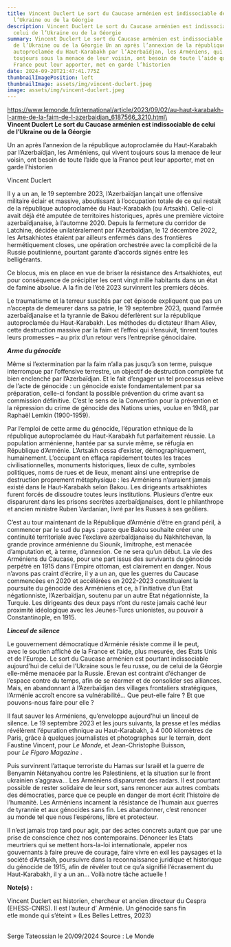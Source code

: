 ```yaml
---
title: Vincent Duclert Le sort du Caucase arménien est indissociable de celui de
  l’Ukraine ou de la Géorgie
description: Vincent Duclert Le sort du Caucase arménien est indissociable de
  celui de l’Ukraine ou de la Géorgie
summary: Vincent Duclert Le sort du Caucase arménien est indissociable de celui
  de l’Ukraine ou de la Géorgie Un an après l’annexion de la république
  autoproclamée du Haut-Karabakh par l’Azerbaïdjan, les Arméniens, qui vivent
  toujours sous la menace de leur voisin, ont besoin de toute l’aide que la
  France peut leur apporter, met en garde l’historien
date: 2024-09-20T21:47:41.775Z
thumbnailImagePosition: left
thumbnailImage: assets/img/vincent-duclert.jpeg
image: assets/img/vincent-duclert.jpeg
---
```

https://www.lemonde.fr/international/article/2023/09/02/au-haut-karabakh-l-arme-de-la-faim-de-l-azerbaidjan_6187566_3210.html\
\
**Vincent Duclert Le sort du Caucase arménien est indissociable de celui de l’Ukraine ou de la Géorgie**

Un an après l’annexion de la république autoproclamée du Haut-Karabakh par l’Azerbaïdjan, les Arméniens, qui vivent toujours sous la menace de leur voisin, ont besoin de toute l’aide que la France peut leur apporter, met en garde l’historien

Vincent Duclert

Il y a un an, le 19 septembre 2023, l’Azerbaïdjan lançait une offensive militaire éclair et massive, aboutissant à l’occupation totale de ce qui restait de la république autoproclamée du Haut-Karabakh (ou Artsakh). Celle-ci avait déjà été amputée de territoires historiques, après une première victoire azerbaïdjanaise, à l’automne 2020. Depuis la fermeture du corridor de Latchine, décidée unilatéralement par l’Azerbaïdjan, le 12 décembre 2022, les Artsakhiotes étaient par ailleurs enfermés dans des frontières hermétiquement closes, une opération orchestrée avec la complicité de la Russie poutinienne, pourtant garante d’accords signés entre les belligérants.

Ce blocus, mis en place en vue de briser la résistance des Artsakhiotes, eut pour conséquence de précipiter les cent vingt mille habitants dans un état de famine absolue. A la fin de l’été 2023 survinrent les premiers décès.

Le traumatisme et la terreur suscités par cet épisode expliquent que pas un n’accepta de demeurer dans sa patrie, le 19 septembre 2023, quand l’armée azerbaïdjanaise et la tyrannie de Bakou déferlèrent sur la république autoproclamée du Haut-Karabakh. Les méthodes du dictateur Ilham Aliev, cette destruction massive par la faim et l’effroi qui s’ensuivit, tinrent toutes leurs promesses – au prix d’un retour vers l’entreprise génocidaire.

***Arme du génocide***

Même si l’extermination par la faim n’alla pas jusqu’à son terme, puisque interrompue par l’offensive terrestre, un objectif de destruction complète fut bien enclenché par l’Azerbaïdjan. Et le fait d’engager un tel processus relève de l’acte de génocide : un génocide existe fondamentalement par sa préparation, celle-ci fondant la possible prévention du crime avant sa commission définitive. C’est le sens de la Convention pour la prévention et la répression du crime de génocide des Nations unies, voulue en 1948, par Raphaël Lemkin (1900-1959).

Par l’emploi de cette arme du génocide, l’épuration ethnique de la république autoproclamée du Haut-Karabakh fut parfaitement réussie. La population arménienne, hantée par sa survie même, se réfugia en République d’Arménie. L’Artsakh cessa d’exister, démographiquement, humainement. L’occupant en effaça rapidement toutes les traces civilisationnelles, monuments historiques, lieux de culte, symboles politiques, noms de rues et de lieux, menant ainsi une entreprise de destruction proprement métaphysique : les Arméniens n’auraient jamais existé dans le Haut-Karabakh selon Bakou. Les dirigeants artsakhiotes furent forcés de dissoudre toutes leurs institutions. Plusieurs d’entre eux disparurent dans les prisons secrètes azerbaïdjanaises, dont le philanthrope et ancien ministre Ruben Vardanian, livré par les Russes à ses geôliers.

C’est au tour maintenant de la République d’Arménie d’être en grand péril, à commencer par le sud du pays : parce que Bakou souhaite créer une continuité territoriale avec l’exclave azerbaïdjanaise du Nakhitchevan, la grande province arménienne du Siounik, limitrophe, est menacée d’amputation et, à terme, d’annexion. Ce ne sera qu’un début. La vie des Arméniens du Caucase, pour une part issus des survivants du génocide perpétré en 1915 dans l’Empire ottoman, est clairement en danger. Nous n’avons pas craint d’écrire, il y a un an, que les guerres du Caucase commencées en 2020 et accélérées en 2022-2023 constituaient la poursuite du génocide des Arméniens et ce, à l’initiative d’un Etat négationniste, l’Azerbaïdjan, soutenu par un autre Etat négationniste, la Turquie. Les dirigeants des deux pays n’ont du reste jamais caché leur proximité idéologique avec les Jeunes-Turcs unionistes, au pouvoir à Constantinople, en 1915.

***Linceul de silence***

Le gouvernement démocratique d’Arménie résiste comme il le peut, avec le soutien affiché de la France et l’aide, plus mesurée, des Etats Unis et de l’Europe. Le sort du Caucase arménien est pourtant indissociable aujourd’hui de celui de l’Ukraine sous le feu russe, ou de celui de la Géorgie elle-même menacée par la Russie. Erevan est contraint d’échanger de l’espace contre du temps, afin de se réarmer et de consolider ses alliances. Mais, en abandonnant à l’Azerbaïdjan des villages frontaliers stratégiques, l’Arménie accroît encore sa vulnérabilité… Que peut-elle faire ? Et que pouvons-nous faire pour elle ?

Il faut sauver les Arméniens, qu’enveloppe aujourd’hui un linceul de silence. Le 19 septembre 2023 et les jours suivants, la presse et les médias révélèrent l’épuration ethnique au Haut-Karabakh, à 4 000 kilomètres de Paris, grâce à quelques journalistes et photographes sur le terrain, dont Faustine Vincent, pour *Le Monde,* et Jean-Christophe Buisson, pour *Le Figaro Magazine* .

Puis survinrent l’attaque terroriste du Hamas sur Israël et la guerre de Benyamin Nétanyahou contre les Palestiniens, et la situation sur le front ukrainien s’aggrava… Les Arméniens disparurent des radars. Il est pourtant possible de rester solidaire de leur sort, sans renoncer aux autres combats des démocraties, parce que ce peuple en danger de mort écrit l’histoire de l’humanité. Les Arméniens incarnent la résistance de l’humain aux guerres de tyrannie et aux génocides sans fin. Les abandonner, c’est renoncer au monde tel que nous l’espérons, libre et protecteur.

Il n’est jamais trop tard pour agir, par des actes concrets autant que par une prise de conscience chez nos contemporains. Dénoncer les Etats meurtriers qui se mettent hors-la-loi internationale, appeler nos gouvernants à faire preuve de courage, faire vivre en exil les paysages et la société d’Artsakh, poursuivre dans la reconnaissance juridique et historique du génocide de 1915, afin de révéler tout ce qu’a signifié l’écrasement du Haut-Karabakh, il y a un an… Voilà notre tâche actuelle !

**Note(s) :**

Vincent Duclert est historien, chercheur et ancien directeur du Cespra (EHESS-CNRS). Il est l’auteur d’ Arménie. Un génocide sans fin etle monde qui s’éteint » (Les Belles Lettres, 2023)

\
Serge Tateossian le 20/09/2024 Source : Le Monde